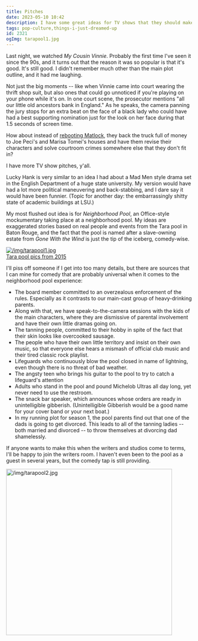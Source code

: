 ```yaml
---
title: Pitches
date: 2023-05-10 10:42
description: I have some great ideas for TV shows that they should make.
tags: pop-culture,things-i-just-dreamed-up
id: 2321
ogImg: tarapool1.jpg
---
```

Last night, we watched *My Cousin Vinnie*.  Probably the first time I've seen it since the 90s, and it turns out that the reason it was so popular is that it's good.  It's still good.  I didn't remember much other than the main plot outline, and it had me laughing.

Not just the big moments -- like when Vinnie came into court wearing the thrift shop suit, but also ones that could go unnoticed if you're playing on your phone while it's on.  In one court scene, the prosecutor mentions "all our little old ancestors bank in England."  As he speaks, the camera panning the jury stops for an extra beat on the face of a black lady who could have had a best supporting nomination just for the look on her face during that 1.5 seconds of screen time.

How about instead of <a href="https://variety.com/2023/tv/news/matlock-reboot-elsbeth-poppas-house-series-cbs-1235607934/" target="_blank">rebooting Matlock</a>, they back the truck full of money to Joe Peci's and Marisa Tomei's houses and have them revise their characters and solve courtroom crimes somewhere else that they don't fit in?

I have more TV show pitches, y'all.  

Lucky Hank is very similar to an idea I had about a Mad Men style drama set in the English Department of a huge state university.  My version would have had a lot more political maneuvering and back-stabbing, and I dare say it would have been funnier.  (Topic for another day:  the embarrassingly shitty state of academic buildings at LSU.)

My most flushed out idea is for *Neighborhood Pool*, an Office-style mockumentary taking place at a neighborhood pool.  My ideas are exaggerated stories based on real people and events from the Tara pool in Baton Rouge, and the fact that the pool is named after a slave-owning estate from *Gone With the Wind* is just the tip of the iceberg, comedy-wise.

<a class="lightview alignright" href="/img/tarapool1.jpg" data-lightview-caption="Tara pool pics from 2015" data-lightview-group="group1" style="width:350px;"><img src="/img/tarapool1.jpg" alt="/img/tarapool1.jpg"><br><span class="caption">Tara pool pics from 2015</span></a>

I'll piss off someone if I get into too many details, but there are sources that I can mine for comedy that are probably universal when it comes to the neighborhood pool experience:

<ul><li>The board member committed to an overzealous enforcement of the rules.  Especially as it contrasts to our main-cast group of heavy-drinking parents.</li>
<li>Along with that, we have speak-to-the-camera sessions with the kids of the main characters, where they are dismissive of parental involvement and have their own little dramas going on.</li> 
<li>The tanning people, committed to their hobby in spite of the fact that their skin looks like overcooked sausage.</li>
<li>The people who have their own little territory and insist on their own music, so that everyone else hears a mismash of official club music and their tired classic rock playlist.</li>
<li>Lifeguards who continuously blow the pool closed in name of lightning, even though there is no threat of bad weather.</li>
<li>The angsty teen who brings his guitar to the pool to try to catch a lifeguard's attention</li>
<li>Adults who stand in the pool and pound Michelob Ultras all day long, yet never need to use the restroom.</li>
<li>The snack bar speaker, which announces whose orders are ready in unintelligible gibberish.  (Unintelligible Gibberish would be a good name for your cover band or your next boat.)</li>
<li>In my running plot for season 1, the pool parents find out that one of the dads is going to get divorced.  This leads to all of the tanning ladies -- both married and divorced -- to throw themselves at divorcing dad shamelessly.</li></ul>

If anyone wants to make this when the writers and studios come to terms, I'll be happy to join the writers room.  I haven't even been to the pool as a guest in several years, but the comedy tap is still providing.

<a class="lightview centered" href="/img/tarapool2.jpg" data-lightview-caption="tarapool2.jpg" data-lightview-group="group1"><img src="/img/tarapool2.jpg" alt="/img/tarapool2.jpg" width="450px"><br><span class="caption"></span></a>
